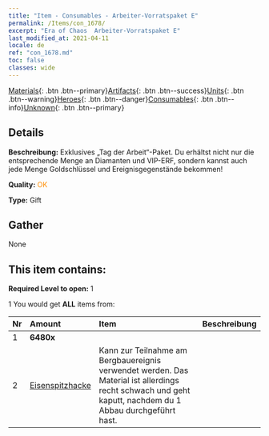 ```yaml
---
title: "Item - Consumables - Arbeiter-Vorratspaket E"
permalink: /Items/con_1678/
excerpt: "Era of Chaos  Arbeiter-Vorratspaket E"
last_modified_at: 2021-04-11
locale: de
ref: "con_1678.md"
toc: false
classes: wide
---
```

 [Materials](/de/Items/){: .btn .btn--primary}[Artifacts](/de/Items/Artifacts/){: .btn .btn--success}[Units](/de/Items/Units/){: .btn .btn--warning}[Heroes](/de/Items/Heroes/){: .btn .btn--danger}[Consumables](/de/Items/Consumables/){: .btn .btn--info}[Unknown](/de/Items/Unknown/){: .btn .btn--primary}

## Details
 **Beschreibung:** Exklusives „Tag der Arbeit“-Paket. Du erhältst nicht nur die entsprechende Menge an Diamanten und VIP-ERF, sondern kannst auch jede Menge Goldschlüssel und Ereignisgegenstände bekommen!

 **Quality:** <span style="color: #FF8C00">OK</span>

 **Type:** Gift

## Gather

  None

## This item contains:

 **Required Level to open:** 1

 1 You would get **ALL** items  from:

  | Nr | Amount |     Item    | Beschreibung |
  |:---|:-------|:------------|:-----------:|
  | 1 |  **6480x** | <i class="fas fa-gem"/> |  | 
  | 2 | [Eisenspitzhacke](/de/Items/con_539/) | Kann zur Teilnahme am Bergbauereignis verwendet werden. Das Material ist allerdings recht schwach und geht kaputt, nachdem du 1 Abbau durchgeführt hast. | 
